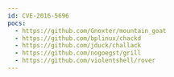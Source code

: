 ```yaml
---
id: CVE-2016-5696
pocs:
  - https://github.com/Gnoxter/mountain_goat
  - https://github.com/bplinux/chackd
  - https://github.com/jduck/challack
  - https://github.com/nogoegst/grill
  - https://github.com/violentshell/rover
---
```

